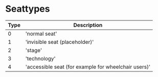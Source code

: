# Seattypes

| Type                      | Description                                          |
| ------------------------- |------------------------------------------------------|
| 0                         | 'normal seat'                                        |
| 1                         | 'invisible seat (placeholder)'                       |
| 2                         | 'stage'                                              |
| 3                         | 'technology'                                         |
| 4                         | 'accessible seat (for example for wheelchair users)' |
